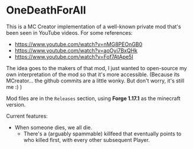 # OneDeathForAll

This is a MC Creator implementation of a well-known private mod that's been seen in YouTube videos. For some references:

* https://www.youtube.com/watch?v=nMG8PEOnGB0
* https://www.youtube.com/watch?v=aoOyi7BxQHk
* https://www.youtube.com/watch?v=Fof7AtApe5I

The idea goes to the makers of that mod, I just wanted to open-source my own interpretation of the mod so that it's more accessible.
(Because its MCreator... the github commits are a little wonky. But don't worry, it's still me :) )

Mod files are in the `Releases` section, using __Forge 1.17.1__ as the minecraft version.

Current features:
  * When someone dies, we all die.
      * There's a (arguably spammable) killfeed that eventually points to who killed first, with every other subsequent Player.
